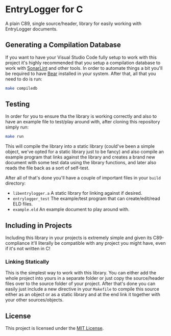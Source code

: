# EntryLogger for C

A plain C89, single source/header, library for easily working with EntryLogger
documents.

## Generating a Compilation Database

If you want to have your Visual Studio Code fully setup to work with this
project it's highly recommended that you setup a compilation database to work
with [SonarLint](https://www.sonarsource.com/products/sonarlint/) and other
tools. In order to automate things a bit you'll be required to have
[Bear](https://github.com/rizsotto/Bear) installed in your system. After that,
all that you need to do is run:

```bash
make compiledb
```

## Testing

In order for you to ensure tha the library is working correctly and also to have
an example file to test/play around with, after cloning this repository simply
run:

```bash
make run
```

This will compile the library into a static library (could've been a simple
object, we've opted for a static library just to be fancy) and also compile an
example program that links against the library and creates a brand new document
with some test data using the library functions, and later also reads the file
back as a sort of self-test.

After all of that's done you'll have a couple of important files in your `build`
directory:

- `libentrylogger.a` A static library for linking against if desired.
- `entrylogger_test` The example/test program that can create/edit/read ELD files.
- `example.eld` An example document to play around with.

## Including in Projects

Including this library in your projects is extremely simple and given its
C89-compliance it'll literally be compatible with any project you might have,
even if it's not written in C!

### Linking Statically

This is the simplest way to work with this library. You can either add the whole
project into yours in a separate folder or just copy the source/header files
over to the source folder of your project. After that's done you can easily just
include a new directive in your `Makefile` to compile this source either as an
object or as a static library and at the end link it together with your other
sources/objects.

## License

This project is licensed under the [MIT License](/LICENSE).
